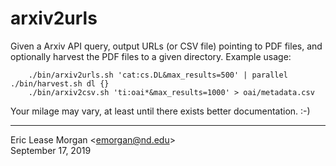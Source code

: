 # arxiv2urls

Given a Arxiv API query, output URLs (or CSV file) pointing to PDF files, and optionally harvest the PDF files to a given directory. Example usage:

        ./bin/arxiv2urls.sh 'cat:cs.DL&max_results=500' | parallel ./bin/harvest.sh dl {}
        ./bin/arxiv2csv.sh 'ti:oai*&max_results=1000' > oai/metadata.csv
        
Your milage may vary, at least until there exists better documentation.  :-)

--- 
Eric Lease Morgan &lt;emorgan@nd.edu&gt;  
September 17, 2019
